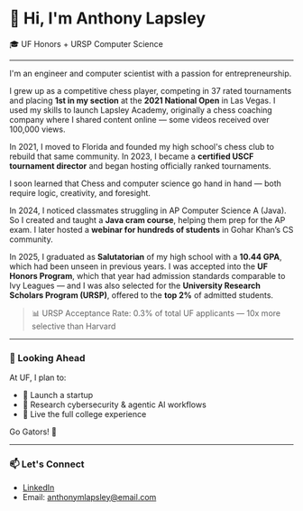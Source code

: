 # 👋 Hi, I'm Anthony Lapsley

🎓 UF Honors + URSP Computer Science 

---

I'm an engineer and computer scientist with a passion for entrepreneurship.

I grew up as a competitive chess player, competing in 37 rated tournaments and placing **1st in my section** at the **2021 National Open** in Las Vegas. I used my skills to launch Lapsley Academy, originally a chess coaching company where I shared content online — some videos received over 100,000 views.

In 2021, I moved to Florida and founded my high school's chess club to rebuild that same community. In 2023, I became a **certified USCF tournament director** and began hosting officially ranked tournaments.

I soon learned that Chess and computer science go hand in hand — both require logic, creativity, and foresight.

In 2024, I noticed classmates struggling in AP Computer Science A (Java). So I created and taught a **Java cram course**, helping them prep for the AP exam. I later hosted a **webinar for hundreds of students** in Gohar Khan’s CS community.

In 2025, I graduated as **Salutatorian** of my high school with a **10.44 GPA**, which had been unseen in previous years. I was accepted into the **UF Honors Program**, which that year had admission standards comparable to Ivy Leagues — and I was also selected for the **University Research Scholars Program (URSP)**, offered to the **top 2%** of admitted students.

> 📊 URSP Acceptance Rate: 0.3% of total UF applicants — 10x more selective than Harvard

---

### 🔭 Looking Ahead
At UF, I plan to:
- 🚀 Launch a startup
- 🧪 Research cybersecurity & agentic AI workflows
- 🎉 Live the full college experience

Go Gators! 🐊 

---

### 📫 Let's Connect
- [LinkedIn](https://www.linkedin.com/in/anthony-lapsley-1a8579298/)
- Email: anthonymlapsley@email.com
